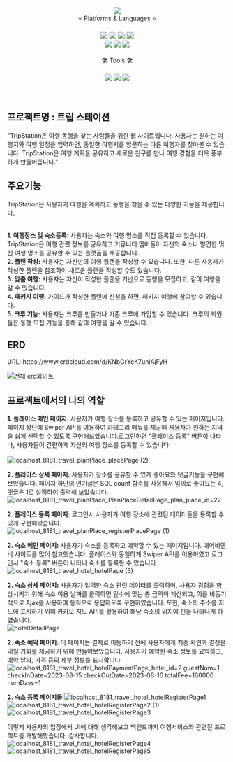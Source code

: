 <div align="center">
<img src="https://capsule-render.vercel.app/api?type=slice&color=auto&height=300&section=header&text=Rise%20to%20the%20challenge.%20i'm%20hoyeong&fontSize=20&rotate=19&animation=fadeIn&fontAlign=80&fontAlignY=45" />

<br>
	⭐ Platforms & Languages ⭐
	<br>
	<br>	
	<img src="https://img.shields.io/badge/Java-007396?style=flat&logo=java&logoColor=white" />
	<img src="https://img.shields.io/badge/HTML5-E34F26?style=flat&logo=HTML5&logoColor=white" />
	<img src="https://img.shields.io/badge/CSS3-1572B6?style=flat&logo=CSS3&logoColor=white" />
	<img src="https://img.shields.io/badge/JavaScript-F7DF1E?style=flat&logo=javascript&logoColor=white" />	
	<br>
	<img src="https://img.shields.io/badge/Oracle SQL-F80000?style=flat&logo=Oracle&logoColor=white" />
	<img src="https://img.shields.io/badge/Spring-6DB33F?style=flat&logo=Spring&logoColor=white" />
	<img src="https://img.shields.io/badge/Bootstrap-7952B3?style=flat&logo=bootstrap&logoColor=white" />
<br>
<br>
	🛠 Tools 🛠
	<br>
	<br>
	<img src="https://img.shields.io/badge/Eclipse IDE-2C2255?style=flat&logo=Eclipse IDE&logoColor=white" />
	<img src="https://img.shields.io/badge/Tomcat-F8DC75?style=flat&logo=apachetomcat&logoColor=black" />
	<img src="https://img.shields.io/badge/GitHub-181717?style=flat&logo=github&logoColor=white" />	
 	<br>
  	<br>
	
<br>

</div>
<h2>프로젝트명 : 트립 스테이션</h2>
"TripStation은 여행 동행을 찾는 사람들을 위한 웹 사이트입니다. 사용자는 원하는 여행지와 여행 일정을 입력하면, 동일한 여행지를 방문하는 다른 여행자를 찾아볼 수 있습니다. TripStation은 여행 계획을 공유하고 새로운 친구를 만나 여행 경험을 더욱 풍부하게 만들어줍니다."

<h2>주요기능</h2>
TripStation은 사용자가 여행을 계획하고 동행을 찾을 수 있는 다양한 기능을 제공합니다.
<br>
<br>

**1. 여행장소 및 숙소등록:** 사용자는 숙소와 여행 명소를 직접 등록할 수 있습니다. TripStation은 여행 관련 정보를 공유하고 커뮤니티 멤버들이 자신의 숙소나 발견한 멋진 여행 명소를 공유할 수 있는 플랫폼을 제공합니다.<br>
**2. 플랜 작성:** 사용자는 자신만의 여행 플랜을 작성할 수 있습니다. 또한, 다른 사용자가 작성한 플랜을 참조하여 새로운 플랜을 작성할 수도 있습니다.  
**3. 맞춤 여행:** 사용자는 자신이 작성한 플랜을 기반으로 동행을 모집하고, 같이 여행을 갈 수 있습니다.<br> 
**4. 패키지 여행:** 가이드가 작성한 플랜에 신청을 하면, 패키지 여행에 참여할 수 있습니다.<br>
**5. 크루 기능:** 사용자는 크루를 만들거나 기존 크루에 가입할 수 있습니다. 크루의 회원들은 동행 모집 기능을 통해 같이 여행을 갈 수 있습니다.  
<h2>ERD</h2>
URL: https://www.erdcloud.com/d/KNbGrYcK7uniAjFyH
<br>

![전체 erd화이트](https://github.com/knagki/web-portfolio/assets/125181086/266ba3d7-7f6b-4726-b188-aaac883096d3)

<h2>프로젝트에서의 나의 역할</h2>

**1. 플레이스 메인 페이지:** 사용자가 여행 장소를 등록하고 공유할 수 있는 페이지입니다. 페이지 상단에 Swiper API를 이용하여 카테고리 메뉴를 제공해 사용자가 원하는 지역을 쉽게 선택할 수 있도록 구현해보았습니다.로그인하면 "플레이스 등록" 버튼이 나타나, 사용자들이 간편하게 자신의 여행 장소를 등록할 수 있습니다.  
<br>
![localhost_8181_travel_planPlace_placePage (2)](https://github.com/healthy-spam/travel/assets/139120334/7f618e3e-03ae-441b-9843-23bcef49eebb)

**2. 플레이스 상세 페이지:** 사용자가 장소를 공유할 수 있게 좋아요와 댓글기능을 구현해보았습니다. 페이지 하단의 인기글은 SQL count 함수를 사용해서 임의로 좋아요는 4, 댓글은 1로 설정하여 출력해 보았습니다.
<br>
![localhost_8181_travel_planPlace_PlanPlaceDetailPage_plan_place_id=22](https://github.com/healthy-spam/travel/assets/139120334/94bbbc20-84b0-4161-b19c-43c069cdda0d)

**2. 플레이스 등록 페이지:** 로그인시 사용자가 여행 장소에 관련된 데이터들을 등록할 수 있게 구현해봤습니다.
<br>
![localhost_8181_travel_planPlace_registerPlacePage (1)](https://github.com/healthy-spam/travel/assets/139120334/e0c0a351-e155-4a15-a455-f31cd993d380)

**2. 숙소 메인 페이지:** 사용자가 숙소를 등록하고 예약할 수 있는 페이지입니다. 에어비엔비 사이트를 많이 참고했습니다. 플레이스와 동일하게 Swiper API를 이용하였고 로그인시 "숙소 등록" 버튼이 나타나 숙소를 등록할 수 있습니다. 
<br>
![localhost_8181_travel_hotel_hotelPage (3)](https://github.com/healthy-spam/travel/assets/139120334/fece7869-d3f9-4edd-b1ed-dea21c0a41de)

**2. 숙소 상세 페이지:** 사용자가 입력한 숙소 관련 데이터를 출력하며, 사용자 경험을 향상시키기 위해 숙소 이용 날짜를 클릭하면 일수에 맞는 총 금액이 계산되고, 이를 비동기적으로 Ajax를 사용하여 동적으로 응답하도록 구현하였습니다. 또한, 숙소의 주소를 지도에 표시하기 위해 카카오 지도 API를 활용하여 해당 숙소의 위치에 핀을 나타나게 하였습니다. 
<br>
![hotelDetailPage](https://github.com/healthy-spam/travel/assets/139120334/2085fd11-069b-4356-ab7e-303bf633d3ec)

**2. 숙소 예약 페이지:** 이 페이지는 결제로 이동하기 전에 사용자에게 최종 확인과 결정을 내릴 기회를 제공하기 위해 만들어보았습니다. 사용자가 예약한 숙소 정보를 요약하고, 예약 날짜, 가격  등의 세부 정보를 표시합니다
<br>
![localhost_8181_travel_hotel_hotelPaymentPage_hotel_id=2 guestNum=1 checkInDate=2023-08-15 checkOutDate=2023-08-16 totalFee=160000 numDays=1](https://github.com/healthy-spam/travel/assets/139120334/846a94b6-4382-4858-8bbb-953dc0086038)

**2. 숙소 등록 페이지들** 
![localhost_8181_travel_hotel_hotelRegisterPage1](https://github.com/healthy-spam/travel/assets/139120334/00ba5612-a81a-437b-aa85-447ec7d88281)
![localhost_8181_travel_hotel_hotelRegisterPage2 (1)](https://github.com/healthy-spam/travel/assets/139120334/09fb20ce-227f-4e54-b723-94e2d598ca67)
![localhost_8181_travel_hotel_hotelRegisterPage3](https://github.com/healthy-spam/travel/assets/139120334/e6ec7921-fc8b-4382-a546-eb7df76ada67)

이렇게 사용자의 입장에서 UI에 대해 생각해보고 백엔드까지 여행서비스와 관련된 프로젝트를 개발해봤습니다. 감사합니다.
![localhost_8181_travel_hotel_hotelRegisterPage4](https://github.com/healthy-spam/travel/assets/139120334/af83f2ee-bf63-43a0-a9d3-552778276d8d)
![localhost_8181_travel_hotel_hotelRegisterPage5](https://github.com/healthy-spam/travel/assets/139120334/6890da6c-8b16-4cb2-bbee-8e4a8a45eb74)




